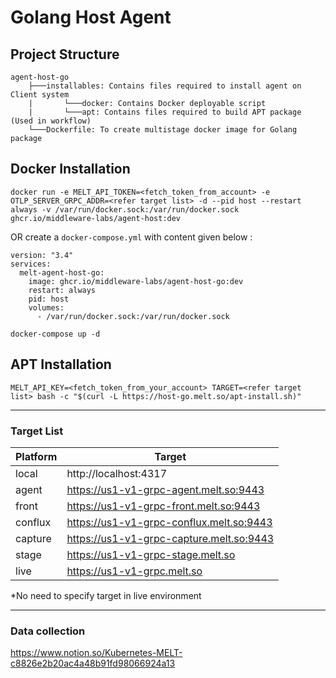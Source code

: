 # Golang Host Agent

## Project Structure
```text
agent-host-go
    ├───installables: Contains files required to install agent on Client system
    |       └───docker: Contains Docker deployable script
    |       └───apt: Contains files required to build APT package (Used in workflow)
    └───Dockerfile: To create multistage docker image for Golang package
```

## Docker Installation
```
docker run -e MELT_API_TOKEN=<fetch_token_from_account> -e OTLP_SERVER_GRPC_ADDR=<refer target list> -d --pid host --restart always -v /var/run/docker.sock:/var/run/docker.sock ghcr.io/middleware-labs/agent-host:dev
```
OR create a `docker-compose.yml` with content given below :
```
version: "3.4"
services:  
  melt-agent-host-go:
    image: ghcr.io/middleware-labs/agent-host-go:dev
    restart: always
    pid: host
    volumes:
      - /var/run/docker.sock:/var/run/docker.sock
```
```
docker-compose up -d
```

## APT Installation

```
MELT_API_KEY=<fetch_token_from_your_account> TARGET=<refer target list> bash -c "$(curl -L https://host-go.melt.so/apt-install.sh)"
```
____________________________________________

### Target List

| Platform      | Target        |    
| ------------- | ------------- | 
| local         |  http://localhost:4317      |
| agent         |  https://us1-v1-grpc-agent.melt.so:9443   |
| front         |  https://us1-v1-grpc-front.melt.so:9443   |
| conflux       |  https://us1-v1-grpc-conflux.melt.so:9443 |
| capture       |  https://us1-v1-grpc-capture.melt.so:9443 |
| stage         |  https://us1-v1-grpc-stage.melt.so        |
| live          |  https://us1-v1-grpc.melt.so              |

*No need to specify target in live environment

----------------------------------------------

### Data collection
https://www.notion.so/Kubernetes-MELT-c8826e2b20ac4a48b91fd98066924a13
